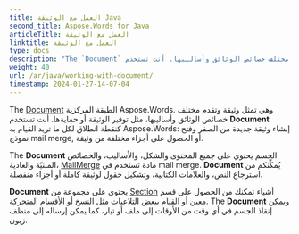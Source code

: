 ```yaml
---
title: العمل مع الوثيقة Java
second_title: Aspose.Words for Java
articleTitle: العمل مع الوثيقة
linktitle: العمل مع الوثيقة
type: docs
description: "The `Document` ويقدم الفصل مختلف خصائص الوثائق وأساليبها. أنت تستخدم `Document` كنقطة انطلاق لكل ما تريد القيام به Aspose.Words for Java. The `Document` الجسم يمكن أن يُنقذ إلى ملف أو مجرى ويُرسل أيضاً إلى منظف."
weight: 40
url: /ar/java/working-with-document/
timestamp: 2024-01-27-14-07-04
---
```


The [Document](https://reference.aspose.com/words/java/com.aspose.words/document/) الطبقة المركزية Aspose.Words. وهي تمثل وثيقة وتقدم مختلف خصائص الوثائق وأساليبها، مثل توفير الوثيقة أو حمايةها. أنت تستخدم **Document** كنقطة انطلاق لكل ما تريد القيام به Aspose.Words: إنشاء وثيقة جديدة من الصفر وفتح نموذج mail merge, أو الحصول على أجزاء مختلفة من وثيقة.

The **Document** الجسم يحتوي على جميع المحتوى والشكل، والأساليب، والخصائص المبنيّة والعادية، [MailMerge](https://reference.aspose.com/words/java/com.aspose.words/mailmerge/) مادة تستخدم في mail merge. **Document** يُمكِّنكم من استرجاع النص، والعلامات الكتابية، وتشكيل حقول لوثيقة كاملة أو أجزاء منفصلة.

**Document** يحتوي على مجموعة من [Section](https://reference.aspose.com/words/java/com.aspose.words/section/) أشياء تمكنك من الحصول على قسم معين أو القيام ببعض التلاعبات مثل النسخ أو الأقسام المتحركة. The **Document** ويمكن إنقاذ الجسم في أي وقت من الأوقات إلى ملف أو تيار، كما يمكن إرساله إلى منظف زبون.
